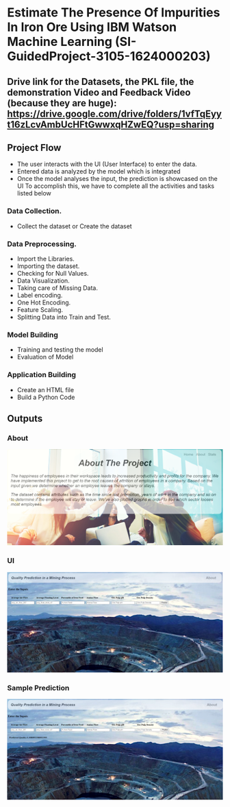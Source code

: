 # Estimate The Presence Of Impurities In Iron Ore Using IBM Watson Machine Learning (SI-GuidedProject-3105-1624000203)

## Drive link for the Datasets, the PKL file, the demonstration Video and Feedback Video (because they are huge): https://drive.google.com/drive/folders/1vfTqEyyt16zLcvAmbUcHFtGwwxqHZwEQ?usp=sharing

## Project Flow
- The user interacts with the UI (User Interface) to enter the data.
- Entered data is analyzed by the model which is integrated
- Once the model analyses the input, the prediction is showcased on the UI
 To accomplish this, we have to complete all the activities and tasks listed below
 ### Data Collection.
   - Collect the dataset or Create the dataset
 ### Data Preprocessing.
   - Import the Libraries.
   - Importing the dataset.
   - Checking for Null Values.
   - Data Visualization.
   - Taking care of Missing Data.
   - Label encoding.
   - One Hot Encoding.
   - Feature Scaling.
   - Splitting Data into Train and Test.
### Model Building
- Training and testing the model
- Evaluation of Model
### Application Building
- Create an HTML file
- Build a Python Code

## Outputs

### About
![alt text](https://github.com/smartinternz02/SI-GuidedProject-3105-1624000203/blob/master/Outputs/image.png)
### UI
![alt text](https://github.com/smartinternz02/SI-GuidedProject-3105-1624000203/blob/master/Outputs/image2.png)
### Sample Prediction
![alt text](https://github.com/smartinternz02/SI-GuidedProject-3105-1624000203/blob/master/Outputs/image%20(1).png)
